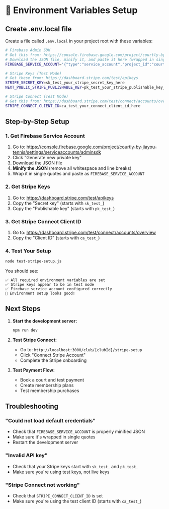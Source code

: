 # 🔧 Environment Variables Setup

## Create .env.local file

Create a file called `.env.local` in your project root with these variables:

```bash
# Firebase Admin SDK
# Get this from: https://console.firebase.google.com/project/courtly-by-jiayou-tennis/settings/serviceaccounts/adminsdk
# Download the JSON file, minify it, and paste it here (wrapped in single quotes)
FIREBASE_SERVICE_ACCOUNT='{"type":"service_account","project_id":"courtly-by-jiayou-tennis",...}'

# Stripe Keys (Test Mode)
# Get these from: https://dashboard.stripe.com/test/apikeys
STRIPE_SECRET_KEY=sk_test_your_stripe_secret_key_here
NEXT_PUBLIC_STRIPE_PUBLISHABLE_KEY=pk_test_your_stripe_publishable_key_here

# Stripe Connect (Test Mode)
# Get this from: https://dashboard.stripe.com/test/connect/accounts/overview
STRIPE_CONNECT_CLIENT_ID=ca_test_your_connect_client_id_here
```

## Step-by-Step Setup

### 1. Get Firebase Service Account
1. Go to: https://console.firebase.google.com/project/courtly-by-jiayou-tennis/settings/serviceaccounts/adminsdk
2. Click "Generate new private key"
3. Download the JSON file
4. **Minify the JSON** (remove all whitespace and line breaks)
5. Wrap it in single quotes and paste as `FIREBASE_SERVICE_ACCOUNT`

### 2. Get Stripe Keys
1. Go to: https://dashboard.stripe.com/test/apikeys
2. Copy the "Secret key" (starts with `sk_test_`)
3. Copy the "Publishable key" (starts with `pk_test_`)

### 3. Get Stripe Connect Client ID
1. Go to: https://dashboard.stripe.com/test/connect/accounts/overview
2. Copy the "Client ID" (starts with `ca_test_`)

### 4. Test Your Setup
```bash
node test-stripe-setup.js
```

You should see:
```
✅ All required environment variables are set
✅ Stripe keys appear to be in test mode
✅ Firebase service account configured correctly
🎉 Environment setup looks good!
```

## Next Steps

1. **Start the development server:**
   ```bash
   npm run dev
   ```

2. **Test Stripe Connect:**
   - Go to: `http://localhost:3000/club/[clubId]/stripe-setup`
   - Click "Connect Stripe Account"
   - Complete the Stripe onboarding

3. **Test Payment Flow:**
   - Book a court and test payment
   - Create membership plans
   - Test membership purchases

## Troubleshooting

### "Could not load default credentials"
- Check that `FIREBASE_SERVICE_ACCOUNT` is properly minified JSON
- Make sure it's wrapped in single quotes
- Restart the development server

### "Invalid API key"
- Check that your Stripe keys start with `sk_test_` and `pk_test_`
- Make sure you're using test keys, not live keys

### "Stripe Connect not working"
- Check that `STRIPE_CONNECT_CLIENT_ID` is set
- Make sure you're using the test client ID (starts with `ca_test_`)
